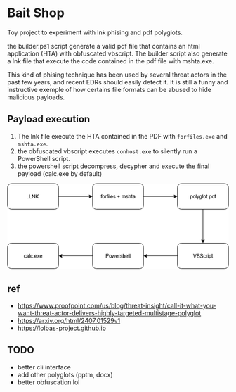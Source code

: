 # Bait Shop

Toy project to experiment with lnk phising and pdf polyglots.

the builder.ps1 script generate a valid pdf file that contains an html application (HTA) with obfuscated vbscript. The builder script also generate a lnk file that execute the code contained in the pdf file with mshta.exe.

This kind of phising technique has been used by several threat actors in the past few years, and recent EDRs should easily detect it. It is still a funny and instructive exemple of how certains file formats can be abused to hide malicious payloads.

## Payload execution

1. The lnk file execute the HTA contained in the PDF with `forfiles.exe` and `mshta.exe`.
2. the obfuscated vbscript executes `conhost.exe` to silently run a PowerShell script.
3. the powershell script decompress, decypher and execute the final payload (calc.exe by default)

![Execution flow](assets/lnk-phishing.drawio.png)

## ref

- https://www.proofpoint.com/us/blog/threat-insight/call-it-what-you-want-threat-actor-delivers-highly-targeted-multistage-polyglot
- https://arxiv.org/html/2407.01529v1
- https://lolbas-project.github.io

## TODO

- better cli interface
- add other polyglots (pptm, docx)
- better obfuscation lol